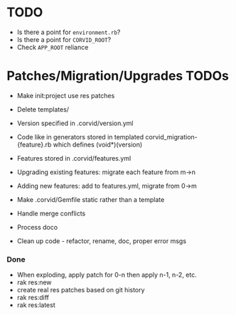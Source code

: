 TODO
====
* Is there a point for `environment.rb`?
* Is there a point for `CORVID_ROOT`?
* Check `APP_ROOT` reliance

Patches/Migration/Upgrades TODOs
================================
* Make init:project use res patches
* Delete templates/
* Version specified in .corvid/version.yml

* Code like in generators stored in templated corvid_migration-{feature}.rb which defines (void*)(version)
* Features stored in .corvid/features.yml
* Upgrading existing features: migrate each feature from m->n
* Adding new features: add to features.yml, migrate from 0->m

* Make .corvid/Gemfile static rather than a template

* Handle merge conflicts

* Process doco
* Clean up code - refactor, rename, doc, proper error msgs

### Done
* When exploding, apply patch for 0-n then apply n-1, n-2, etc.
* rak res:new
* create real res patches based on git history
* rak res:diff
* rak res:latest
